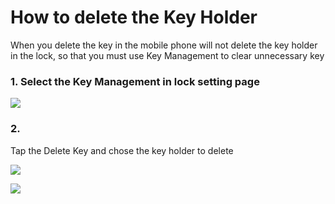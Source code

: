 # How to delete the Key Holder

When you delete the key in the mobile phone will not delete the key holder in the lock, so that you must use Key Management to clear unnecessary key

### 1. Select the Key Management in lock setting page

![](https://initail.files.wordpress.com/2017/01/lowermenu.jpg)

### 2.
Tap the Delete Key and chose the key holder to delete

![](https://initail.files.wordpress.com/2017/01/clickdeletekey.jpg)

![](https://initail.files.wordpress.com/2017/01/deletekeyholder.jpg)



